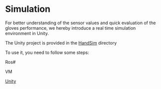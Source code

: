 # Simulation

For better understanding of the sensor values and quick evaluation of the gloves performance, we hereby introduce a real time simulation environment in Unity.

The Unity project is provided in the [HandSim](\HandSim) directory

To use it, you need to follow some steps:




Ros#

VM 

[Unity]

[Unity]:https://unity.com/